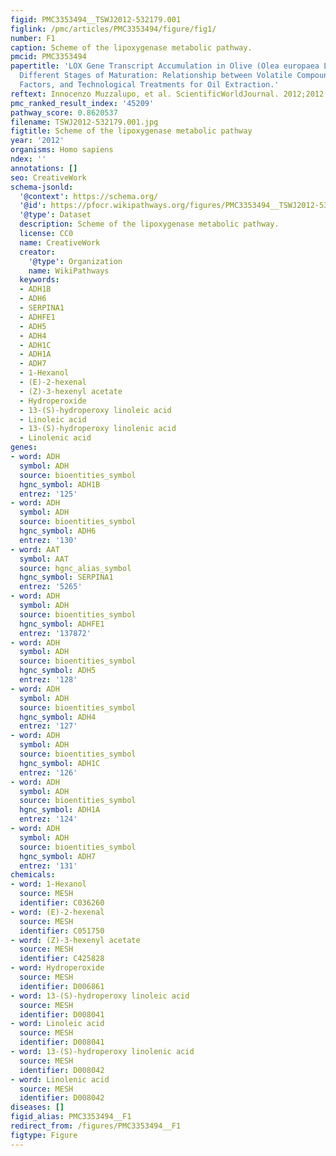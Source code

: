 ```yaml
---
figid: PMC3353494__TSWJ2012-532179.001
figlink: /pmc/articles/PMC3353494/figure/fig1/
number: F1
caption: Scheme of the lipoxygenase metabolic pathway.
pmcid: PMC3353494
papertitle: 'LOX Gene Transcript Accumulation in Olive (Olea europaea L.) Fruits at
  Different Stages of Maturation: Relationship between Volatile Compounds, Environmental
  Factors, and Technological Treatments for Oil Extraction.'
reftext: Innocenzo Muzzalupo, et al. ScientificWorldJournal. 2012;2012:532179.
pmc_ranked_result_index: '45209'
pathway_score: 0.8620537
filename: TSWJ2012-532179.001.jpg
figtitle: Scheme of the lipoxygenase metabolic pathway
year: '2012'
organisms: Homo sapiens
ndex: ''
annotations: []
seo: CreativeWork
schema-jsonld:
  '@context': https://schema.org/
  '@id': https://pfocr.wikipathways.org/figures/PMC3353494__TSWJ2012-532179.001.html
  '@type': Dataset
  description: Scheme of the lipoxygenase metabolic pathway.
  license: CC0
  name: CreativeWork
  creator:
    '@type': Organization
    name: WikiPathways
  keywords:
  - ADH1B
  - ADH6
  - SERPINA1
  - ADHFE1
  - ADH5
  - ADH4
  - ADH1C
  - ADH1A
  - ADH7
  - 1-Hexanol
  - (E)-2-hexenal
  - (Z)-3-hexenyl acetate
  - Hydroperoxide
  - 13-(S)-hydroperoxy linoleic acid
  - Linoleic acid
  - 13-(S)-hydroperoxy linolenic acid
  - Linolenic acid
genes:
- word: ADH
  symbol: ADH
  source: bioentities_symbol
  hgnc_symbol: ADH1B
  entrez: '125'
- word: ADH
  symbol: ADH
  source: bioentities_symbol
  hgnc_symbol: ADH6
  entrez: '130'
- word: AAT
  symbol: AAT
  source: hgnc_alias_symbol
  hgnc_symbol: SERPINA1
  entrez: '5265'
- word: ADH
  symbol: ADH
  source: bioentities_symbol
  hgnc_symbol: ADHFE1
  entrez: '137872'
- word: ADH
  symbol: ADH
  source: bioentities_symbol
  hgnc_symbol: ADH5
  entrez: '128'
- word: ADH
  symbol: ADH
  source: bioentities_symbol
  hgnc_symbol: ADH4
  entrez: '127'
- word: ADH
  symbol: ADH
  source: bioentities_symbol
  hgnc_symbol: ADH1C
  entrez: '126'
- word: ADH
  symbol: ADH
  source: bioentities_symbol
  hgnc_symbol: ADH1A
  entrez: '124'
- word: ADH
  symbol: ADH
  source: bioentities_symbol
  hgnc_symbol: ADH7
  entrez: '131'
chemicals:
- word: 1-Hexanol
  source: MESH
  identifier: C036260
- word: (E)-2-hexenal
  source: MESH
  identifier: C051750
- word: (Z)-3-hexenyl acetate
  source: MESH
  identifier: C425828
- word: Hydroperoxide
  source: MESH
  identifier: D006861
- word: 13-(S)-hydroperoxy linoleic acid
  source: MESH
  identifier: D008041
- word: Linoleic acid
  source: MESH
  identifier: D008041
- word: 13-(S)-hydroperoxy linolenic acid
  source: MESH
  identifier: D008042
- word: Linolenic acid
  source: MESH
  identifier: D008042
diseases: []
figid_alias: PMC3353494__F1
redirect_from: /figures/PMC3353494__F1
figtype: Figure
---
```

